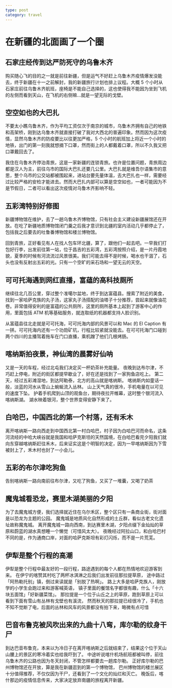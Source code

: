 ```yaml
---
type: post
category: travel
---
```


# 在新疆的北面画了一个圈

## 石家庄经传到达严防死守的乌鲁木齐

购买随心飞的目的之一就是前往新疆，但是运气不好赶上乌鲁木齐疫情爆发没能去，终于新疆在十一之前解封，我的新疆旅行计划也排上议程。大概 5 个小时从石家庄前往乌鲁木齐航班，座椅是不能自己选择的，这也使得我不能因为坐到飞机的左侧而看到天山，在飞机的右侧嘛...就是一望无际的戈壁。

## 空空如也的大巴扎

不要太小瞧乌鲁木齐，作为平均工资仅次于南京的城市，乌鲁木齐拥有自己的地铁和高架桥，刚到达乌鲁木齐就直接打破了我对大西北的普遍印象。然而因为这次疫情，显然乌鲁木齐的防疫要比以往更加严格，5 个小时的航班加上将近一个小时的地铁，出门的第一刻我就想摘下口罩，然而街上的人都戴着口罩，所以不久我又把口罩戴回去了。

我住在乌鲁木齐停泊青旅，这是一家新疆的连锁青旅。也许是位置问题，青旅周边都是汉人为主，前往乌市的国际大巴扎还要几公里。大巴扎就是维吾尔语集市的意思，整个乌市的公交站都被围起来，进站台要先量体温，去大巴扎也一样，需要经过比较严格的安检才能进去。然而大巴扎内部可以算是空空如也，一者可能因为不是节假日，二者可以看出这次疫情对乌鲁木齐影响不轻。

## 五彩湾特别好修图

新疆博物馆在维护，去了一趟乌鲁木齐博物馆，只有社会主义建设新疆展馆还在开放。在吃了新疆地质博物馆闭门羹之后我才意识到北疆的室内活动几乎都停止了，包括我之后要去的吐鲁番博物馆和楼兰博物馆。

回到青旅，正好看见有人在找人包车环北疆，算了，跟他们一起去吧。一早我们打包好行李，出发前往第一站，位于昌吉的五彩湾，五彩湾按照介绍，是一片丹霞地貌，夏季的时候有河流流过风景很美。我们可能去得不是时候，喝水也干涸了，石头也没有反射出五彩的光。只有一个空旷的采石场和一望无云的天空。

## 可可托海遇到网红直播，富蕴的高科技厕所

继续往北几百公里，穿过整个准噶尔盆地，终于到达富蕴县。搜索了附近的美食，找到一家哈萨克族的丸子汤，这家丸子汤搭配的油塔子十分推荐，尝起来就像油花卷。非常值得安利的是富蕴的公共厕所，这里的厕所基本上起到了游客中心的作用，里面包括 ATM 机等基础服务，就连取纸的机器都支持人脸识别。

从富蕴县往北走就是可可托海，可可托海内部的风景可以和 Mac 的 El Caption 有一拼。可可托海内还有一个功勋矿坑，行程比较紧就没能去。在可可托海门口碰到两个四川的主播驾着拖车在门口直播，乘机蹭了他们几根烤肠。

## 喀纳斯拍夜景，神仙湾的晨雾好仙呐

又是一天的车程，经过北屯我们决定买一杯奶茶补充能量。
夜晚到达布尔津，不巧赶上停电，附近的街区都提早歇业了，好在还是找到了一家狗鱼店吃上。
第二天，经过五彩滩湿地，到达阿勒泰，北方的高山就是喀纳斯。
喀纳斯内如童话一般，淡蓝的河水从雪山上蜿蜒流入丛林。
山上天气真的很冷，手机电量在以可见的速度下坠。
护着手机爬到山顶的观鱼台，期待夜拉开帷幕，这时整个银河流入喀纳斯湖。
湖水映着银河，整个世界变得安静下来了。

## 白哈巴，中国西北的第一个村落，还有禾木

离开喀纳斯一路向西走到中国西北第一村白哈巴，村子因为白哈巴河而命名，这条河流经的中哈大峡谷就是我国和哈萨克斯坦的天然国境，在白哈巴看完夕阳我们就向东穿越喀纳斯赶往禾木，后来证实这是个明智的决定，因为一早喀纳斯因为下雪被封上了，禾木村也封了一小会儿。

## 五彩的布尔津吃狗鱼

告别喀纳斯一路向南前往布尔津，又吃了狗鱼，又买了一堆囊，又喝了奶茶

## 魔鬼城看恐龙，赛里木湖美丽的夕阳

为了去魔鬼城方便，我们选择就近住在乌尔禾区，整个区只有一条商业街，街对面是以恐龙为主题的公园。
魔鬼城是地质风化自然形成的土丘群，看似古老文化遗址故称魔鬼城。
离开魔鬼城一路向西南，到达赛里木湖，夕阳点缀下金灿灿的草原和蔚蓝的湖水真想睡一个懒觉（可惜风太大）。
夜晚经过阿拉山口，和白哈巴村不同的是，作为通商口岸，对面的哈萨克斯坦有彩灯闪烁，而不是一片荒芜。

## 伊犁是整个行程的高潮

伊犁是整个行程中最友好的一段行程，路途遇到的每个人都在热情地欢迎游客到来。
在伊宁的喀赞其村吃了两杯冰淇淋之后我们出发前往那拉提草原，
途中路过「阿热勒托别」镇，倒过来读就是「别脱了热啊」。
路上大多是哈萨克族人，刚放学的小学生会跑过来和游客喊英语，
镇子里面的餐馆名字都很有趣，什么「十六块五面馆」「好新疆菜馆」。
那拉提是一个位于山丘之上的草原，跑到草原上可以看到下面有雪山有丛林有戈壁也有溪流，
然而秋天的那拉提已经很冷了，手机也不知不觉断了电，后面的丛林和风车的风景都没有拍下来，略微有点可惜

## 巴音布鲁克被风吹出来的九曲十八弯，库尔勒的纹身干尸

到达巴音布鲁克，本来以为冷日子在离开喀纳斯之后就结束了，结果这个位于天山山腰上的景区的寒冷着实也给我吓到了。
中途听说喀什机场航班都被叫停，前往乌鲁木齐的公路也因为冬天封闭，不管怎样都要去一趟库尔勒。
正好库尔勒的巴州博物馆还在开放，算是我在新疆逛到的第一个博物馆，
巴州博物馆的楼兰展区十分值得推荐，不仅仅因为干尸，还看到了一个文化的灿烂和灭亡。
晚饭后，喀什那边的疫情信息传来，大家决定放弃南疆的旅程离开新疆。
